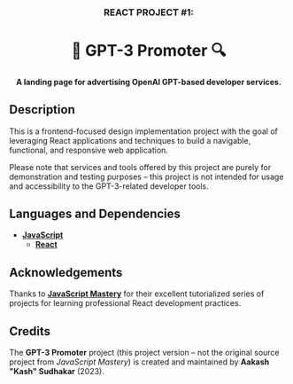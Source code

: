 <h3 align="center">REACT PROJECT #1:</h3>
<h1 align="center">🤖 <b>GPT-3 Promoter</b> 🔍</h1>
<h4 align="center">A landing page for advertising OpenAI GPT-based developer services.</h4>

## Description

This is a frontend-focused design implementation project with the goal of leveraging React applications and techniques to build a navigable, functional, and responsive web application. 

Please note that services and tools offered by this project are purely for demonstration and testing purposes – this project is not intended for usage and accessibility to the GPT-3-related developer tools. 

## Languages and Dependencies

* **[JavaScript](https://developer.mozilla.org/en-US/docs/Web/JavaScript)**
  * **[React](https://react.dev/)**

## Acknowledgements

Thanks to **[JavaScript Mastery](https://www.jsmastery.pro/)** for their excellent tutorialized series of projects for learning professional React development practices.

## Credits

The **GPT-3 Promoter** project (this project version – not the original source project from _JavaScript Mastery_) is created and maintained by **Aakash "Kash" Sudhakar** (2023).